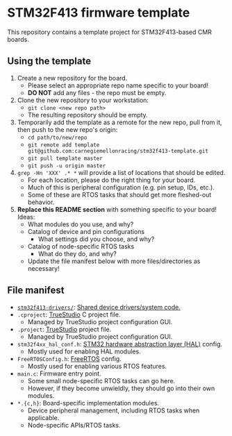 # STM32F413 firmware template

This repository contains a template project for STM32F413-based CMR boards.

<!-- XXX Edit the title and section description for your board! -->

## Using the template

1. Create a new repository for the board.
    - Please select an appropriate repo name specific to your board!
    - **DO NOT** add any files - the repo must be empty.
2. Clone the new repository to your workstation:
    - `git clone <new repo path>`
    - The resulting repository should be empty.
3. Temporarily add the template as a remote for the new repo, pull from it, then
   push to the new repo's origin:
    - `cd path/to/new/repo`
    - `git remote add template git@github.com:carnegiemellonracing/stm32f413-template.git`
    - `git pull template master`
    - `git push -u origin master`
4. `grep -Hn 'XXX' .* *` will provide a list of locations that should be edited.
    - For each location, please do the right thing for your board.
    - Much of this is peripheral configuration (e.g. pin setup, IDs, etc.).
    - Some of these are RTOS tasks that should get more fleshed-out behavior.
5. **Replace this README section** with something specific to your board! Ideas:
    - What modules do you use, and why?
    - Catalog of device and pin configurations
        - What settings did you choose, and why?
    - Catalog of node-specific RTOS tasks
        - What do they do, and why?
    - Update the file manifest below with more files/directories as necessary!

<!-- XXX Edit this section as described above! -->

## File manifest

- [`stm32f413-drivers/`][drivers]: [Shared device drivers/system code.][drivers]
- `.cproject`: [TrueStudio][truestudio] C project file.
    - Managed by TrueStudio project configuration GUI.
- `.project`: [TrueStudio][truestudio] project file.
    - Managed by TrueStudio project configuration GUI.
- `stm32f4xx_hal_conf.h`: [STM32 hardware abstraction layer (HAL)][hal] config.
    - Mostly used for enabling HAL modules.
- `FreeRTOSConfig.h`: [FreeRTOS][freertos] config.
    - Mostly used for enabling various RTOS features.
- `main.c`: Firmware entry point.
    - Some small node-specific RTOS tasks can go here.
    - However, if they become unwieldly, they should go into their own modules.
- `*.{c,h}`: Board-specific implementation modules.
    - Device peripheral management, including RTOS tasks when applicable.
    - Node-specific APIs/RTOS tasks.

[drivers]: https://github.com/carnegiemellonracing/stm32f413-drivers
[truestudio]: https://atollic.com/truestudio/
[hal]: https://www.st.com/en/embedded-software/stm32cubef4.html
[freertos]: https://freertos.org/

